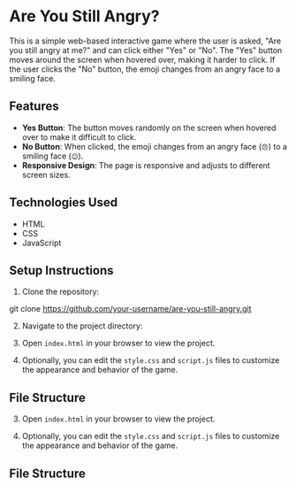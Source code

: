 # Are You Still Angry?

This is a simple web-based interactive game where the user is asked, "Are you still angry at me?" and can click either "Yes" or "No". The "Yes" button moves around the screen when hovered over, making it harder to click. If the user clicks the "No" button, the emoji changes from an angry face to a smiling face.

## Features

- **Yes Button**: The button moves randomly on the screen when hovered over to make it difficult to click.
- **No Button**: When clicked, the emoji changes from an angry face (`😠`) to a smiling face (`😊`).
- **Responsive Design**: The page is responsive and adjusts to different screen sizes.

## Technologies Used

- HTML
- CSS
- JavaScript

## Setup Instructions

1. Clone the repository:

git clone https://github.com/your-username/are-you-still-angry.git


2. Navigate to the project directory:


3. Open `index.html` in your browser to view the project.

4. Optionally, you can edit the `style.css` and `script.js` files to customize the appearance and behavior of the game.

## File Structure




3. Open `index.html` in your browser to view the project.

4. Optionally, you can edit the `style.css` and `script.js` files to customize the appearance and behavior of the game.

## File Structure

